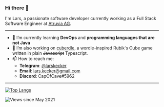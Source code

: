 ### Hi there 👋

I'm Lars, a passionate software developer currently working as a Full Stack Software Engineer at [Atruvia AG](https://atruvia.de/).

---

- 🔭 I’m currently learning **DevOps** and **programming languages that are not Java**
- 🔧 I’m also working on [cuberdle](https://github.com/CapOfCave/cuberdle), a wordle-inspired Rubik's Cube game written in plain ~~Javascript~~ Typescript. 
- 📫 How to reach me:
  * **Telegram**: [@larskecker](https://t.me/larskecker)
  * **Email**: lars.kecker@gmail.com
  * **Discord**: CapOfCave#5962

---

[![Top Langs](https://github-readme-stats.vercel.app/api/top-langs?username=CapOfCave&count_private=true&langs_count=6&layout=compact)](https://github.com/CapOfCave?tab=repositories)

![Views since May 2021](https://komarev.com/ghpvc/?username=CapOfCave)
